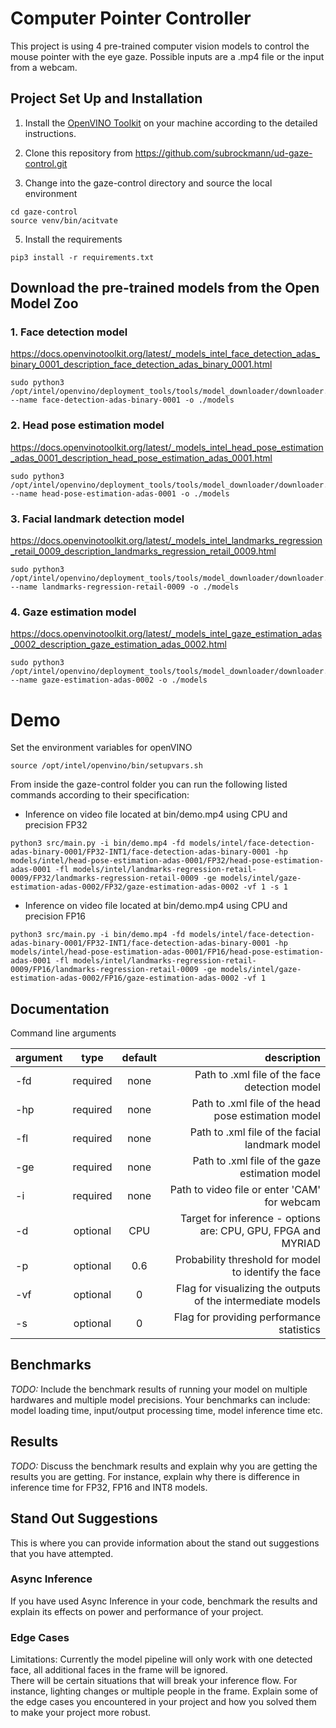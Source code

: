 # Computer Pointer Controller

This project is using 4 pre-trained computer vision models to control the mouse pointer
with the eye gaze. Possible inputs are a .mp4 file or the input from a webcam.
<br>


## Project Set Up and Installation

1. Install the [OpenVINO Toolkit](https://software.intel.com/content/www/us/en/develop/tools/openvino-toolkit/choose-download.html) on your machine according to the detailed instructions.

2. Clone this repository from https://github.com/subrockmann/ud-gaze-control.git

3. Change into the gaze-control directory and source the local environment
```
cd gaze-control
source venv/bin/acitvate
```

5. Install the requirements
```
pip3 install -r requirements.txt
```

## Download the pre-trained models from the Open Model Zoo
### 1. Face detection model
https://docs.openvinotoolkit.org/latest/_models_intel_face_detection_adas_binary_0001_description_face_detection_adas_binary_0001.html

```
sudo python3 /opt/intel/openvino/deployment_tools/tools/model_downloader/downloader.py --name face-detection-adas-binary-0001 -o ./models
```

### 2. Head pose estimation model
https://docs.openvinotoolkit.org/latest/_models_intel_head_pose_estimation_adas_0001_description_head_pose_estimation_adas_0001.html

```
sudo python3 /opt/intel/openvino/deployment_tools/tools/model_downloader/downloader.py --name head-pose-estimation-adas-0001 -o ./models
```

### 3. Facial landmark detection model
https://docs.openvinotoolkit.org/latest/_models_intel_landmarks_regression_retail_0009_description_landmarks_regression_retail_0009.html

```
sudo python3 /opt/intel/openvino/deployment_tools/tools/model_downloader/downloader.py --name landmarks-regression-retail-0009 -o ./models
```

### 4. Gaze estimation model
https://docs.openvinotoolkit.org/latest/_models_intel_gaze_estimation_adas_0002_description_gaze_estimation_adas_0002.html

```
sudo python3 /opt/intel/openvino/deployment_tools/tools/model_downloader/downloader.py --name gaze-estimation-adas-0002 -o ./models
```

# Demo
Set the environment variables for openVINO
```
source /opt/intel/openvino/bin/setupvars.sh
```

From inside the gaze-control folder you can run the following listed commands according to their specification:

* Inference on video file located at bin/demo.mp4 using CPU and precision FP32
```
python3 src/main.py -i bin/demo.mp4 -fd models/intel/face-detection-adas-binary-0001/FP32-INT1/face-detection-adas-binary-0001 -hp models/intel/head-pose-estimation-adas-0001/FP32/head-pose-estimation-adas-0001 -fl models/intel/landmarks-regression-retail-0009/FP32/landmarks-regression-retail-0009 -ge models/intel/gaze-estimation-adas-0002/FP32/gaze-estimation-adas-0002 -vf 1 -s 1
```

* Inference on video file located at bin/demo.mp4 using CPU and precision FP16
```
python3 src/main.py -i bin/demo.mp4 -fd models/intel/face-detection-adas-binary-0001/FP32-INT1/face-detection-adas-binary-0001 -hp models/intel/head-pose-estimation-adas-0001/FP16/head-pose-estimation-adas-0001 -fl models/intel/landmarks-regression-retail-0009/FP16/landmarks-regression-retail-0009 -ge models/intel/gaze-estimation-adas-0002/FP16/gaze-estimation-adas-0002 -vf 1
```




## Documentation
Command line arguments

| argument    | type           | default |  description  |
| ------------- |:-------------:|:---:|-----:|
| -fd    | required | none | Path to .xml file of the face detection model |
| -hp    | required | none | Path to .xml file of the head pose estimation model|
| -fl   | required | none | Path to .xml file of the facial landmark model|
| -ge   | required | none | Path to .xml file of the gaze estimation model|
| -i    | required | none | Path to video file or enter 'CAM' for webcam|
| -d    | optional | CPU | Target for inference - options are: CPU, GPU, FPGA and MYRIAD|
| -p    | optional | 0.6 | Probability threshold for model to identify the face| 
| -vf    | optional | 0 | Flag for visualizing the outputs of the intermediate models|
| -s    | optional | 0 | Flag for providing performance statistics|


## Benchmarks
*TODO:* Include the benchmark results of running your model on multiple hardwares and multiple model precisions. Your benchmarks can include: model loading time, input/output processing time, model inference time etc.

## Results
*TODO:* Discuss the benchmark results and explain why you are getting the results you are getting. For instance, explain why there is difference in inference time for FP32, FP16 and INT8 models.

## Stand Out Suggestions
This is where you can provide information about the stand out suggestions that you have attempted.

### Async Inference
If you have used Async Inference in your code, benchmark the results and explain its effects on power and performance of your project.

### Edge Cases
Limitations: Currently the model pipeline will only work with one detected face, all additional faces in the frame will be ignored.
<br>
There will be certain situations that will break your inference flow. For instance, lighting changes or multiple people in the frame. Explain some of the edge cases you encountered in your project and how you solved them to make your project more robust.
